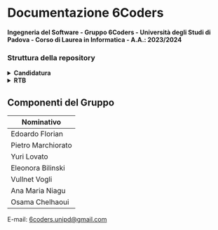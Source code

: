 # Documentazione 6Coders

**Ingegneria del Software - Gruppo 6Coders - Università degli Studi di Padova - Corso di Laurea in Informatica - A.A.: 2023/2024**

### Struttura della repository

<details>
<summary><b>Candidatura</b></summary>

-[Candidatura V1.0](https://github.com/6Coders/6coders.github.io/blob/main/Candidatura/6Coders_Candidatura_1.0.pdf)
-[Dichiarazione degli impegni V2.0](https://github.com/6Coders/6coders.github.io/blob/main/Candidatura/6Coders_DichiarazioneImpegni_2.0.pdf)
-[Valutazione Capitolati V1.0](https://github.com/6Coders/6coders.github.io/blob/main/Candidatura/6Coders_ValutazioneCapitolati_1.0.pdf)
</details>
<details>
<summary><b>RTB</b></summary>
</details>

## Componenti del Gruppo

| Nominativo           |
| --------------------|
| Edoardo Florian      |
| Pietro Marchiorato   |
| Yuri Lovato          |
| Eleonora Bilinski    |
| Vullnet Vogli        |
| Ana Maria Niagu      |
| Osama Chelhaoui      |

E-mail: 6coders.unipd@gmail.com
